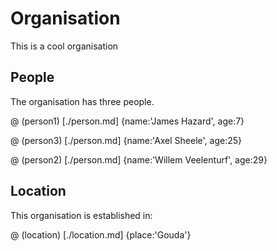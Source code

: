 # Organisation

This is a cool organisation

## People

The organisation has three people.

@ (person1) [./person.md] {name:'James Hazard', age:7}

@ (person3) [./person.md] {name:'Axel Sheele', age:25}

@ (person2) [./person.md] {name:'Willem Veelenturf', age:29}

## Location

This organisation is established in:

@ (location) [./location.md] {place:'Gouda'}